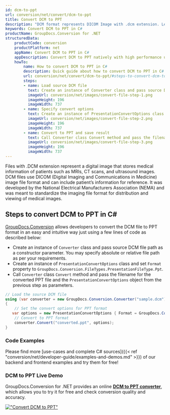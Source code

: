 ```yaml
---
id: dcm-to-ppt
url: conversion/net/convert/dcm-to-ppt
title: Convert DCM to PPT
description: "DCM format represents DICOM Image with .dcm extension. Learn how to convert DCM to PPT file programmatically in C# language using GroupDocs.Conversion for .NET library."
keywords: Convert DCM to PPT in C#
productName: GroupDocs.Conversion for .NET
structuredData:
    productCode: conversion
    productPlatform: net
    appName: Convert DCM to PPT in C#
    appDescription: Convert DCM to PPT natively with high performance using C# language and server side GroupDocs.Conversion for .NET APIs, without the use of any software like Microsoft or Open Office.
    howTo:
        name: How to convert DCM to PPT in C# 
        description: Quick guide about how to convert DCM to PPT in C# with high performance and accuracy.
        url: conversion/net/convert/dcm-to-ppt/#steps-to-convert-dcm-to-ppt-in-c
        steps:
        - name: Load source DCM file 
          text: Create an instance of Converter class and pass source DCM file path as a constructor parameter. You may specify absolute or relative file path as per your requirements. 
          imageUrl: conversion/net/images/convert-file-step-1.png
          imageHeight: 196
          imageWidth: 737
        - name: Specify convert options 
          text: Create an instance of PresentationConvertOptions class.
          imageUrl: conversion/net/images/convert-file-step-2.png
          imageHeight: 196
          imageWidth: 737
        - name: Convert to PPT and save result 
          text: Call Converter class Convert method and pass the filename for the converted HTML file and the PresentationConvertOptions object from the previous step as parameters.
          imageUrl: conversion/net/images/convert-file-step-3.png
          imageHeight: 196
          imageWidth: 737
---
```


Files with .DCM extension represent a digital image that stores medical information of patients such as MRIs, CT scans, and ultrasound images. DCM files use DICOM (Digital Imaging and Communications in Medicine) image file format and can include patient’s information for reference. It was developed by the National Electrical Manufacturers Association (NEMA) and was meant to standardize the imaging file format for distribution and viewing of medical images.

## Steps to convert DCM to PPT in C#

[GroupDocs.Conversion](https://products.groupdocs.com/conversion/net) allows developers to convert the DCM file to PPT format in an easy and intuitive way just using a few lines of code as described below:

* Create an instance of `Converter` class and pass source DCM file path as a constructor parameter. You may specify absolute or relative file path as per your requirements. 
* Create an instance of `PresentationConvertOptions` class and set `Format` property to `GroupDocs.Conversion.FileTypes.PresentationFileType.Ppt`.
* Call `Converter` class `Convert` method and pass the filename for the converted PPT file and the `PresentationConvertOptions` object from the previous step as parameters.

```csharp
// Load the source DCM file
using (var converter = new GroupDocs.Conversion.Converter("sample.dcm"))
{
    // Set the convert options for PPT format
   var options = new PresentationConvertOptions { Format = GroupDocs.Conversion.FileTypes.PresentationFileType.Ppt };
    // Convert to PPT format
    converter.Convert("converted.ppt", options);
}
```

### Code Examples

Please find more [use-cases and complete C# sources]({{< ref "conversion/net/developer-guide/examples-and-demos.md" >}}) of our backend and frontend examples and try them for free!

### DCM to PPT Live Demo

GroupDocs.Conversion for .NET provides an online [**DCM to PPT converter**](https://products.groupdocs.app/conversion/dcm-to-ppt), which allows you to try it for free and check conversion quality and accuracy.

[!["Convert DCM to PPT"](conversion/net/images/convert-to-ppt/convert-dcm-to-ppt.png)](https://products.groupdocs.app/conversion/dcm-to-ppt)